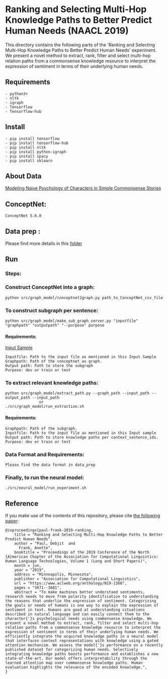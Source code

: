 # Ranking and Selecting Multi-Hop Knowledge Paths to Better Predict Human Needs (NAACL 2019)
This directory contains the following parts of the 'Ranking and Selecting Multi-Hop Knowledge Paths to Better Predict Human Needs' experiment. We present a novel method to extract, rank, filter and select multi-hop relation paths from a commonsense knowledge resource to interpret the expression of sentiment in terms of their underlying human needs.

## Requirements 
~~~~
- python3+
- nltk
- igraph
- Tensorflow 
- Tensorflow-hub
~~~~

## Install
~~~~
- pip install tensorflow
- pip install tensorflow-hub
- pip install nltk
- pip install python-igraph
- pip install spacy 
- pip install sklearn
~~~~

## About Data
[Modeling Naive Psychology of Characters in Simple Commonsense Stories](https://uwnlp.github.io/storycommonsense/)

## ConceptNet: 
~~~
ConceptNet 5.6.0 
~~~
## Data prep : 

Please find more details in this [folder](https://github.com/debjitpaul/Multi-Hop-Knowledge-Paths-Human-Needs/tree/master/src/data_prep)


## Run
### Steps: 
### Construct ConceptNet into a graph: 
~~~
python src/graph_model/conceptnet2graph.py path_to_ConceptNet_csv_file
~~~

### To construct subgraph per sentence: 
~~~ 
python src/graph_model/make_sub_graph_server.py "inputfile" "graphpath" "outputpath" "--purpose" purpose
~~~
#### Requirements: 
[Input Sample](https://github.com/debjitpaul/Multi-Hop-Knowledge-Paths-Human-Needs/tree/master/src/data_prep/sample_data_reiss_concepts.txt) 
~~~
Inputfile: Path to the input file as mentioned in this Input Sample 
Graphpath: Path of the conceptnet as graph. 
Output path: Path to store the subgraph
Purpose: dev or train or test
~~~
### To extract relevant knowledge paths: 
~~~
python src/graph_model/extract_path.py --graph_path --input_path --output_path --input_path
               or 
./src/graph_model/run_extraction.sh
~~~
#### Requirements:
~~~~
Graphpath: Path of the subgraph. 
Inputfile: Path to the input file as mentioned in this Input sample
Output path: Path to store knowledge paths per context_sentence_ids. 
Purpose: dev or train or test
~~~~

### Data Format and Requirements:
~~~
Please find the data format in data_prep
~~~


### Finally, to run the neural model: 
~~~
./src/neural_model/run_experiment.sh
~~~


## Reference

If you make use of the contents of this repository, please cite [the following paper](https://www.aclweb.org/anthology/N19-1368):

```
@inproceedings{paul-frank-2019-ranking,
    title = "Ranking and Selecting Multi-Hop Knowledge Paths to Better Predict Human Needs",
    author = "Paul, Debjit  and
      Frank, Anette",
    booktitle = "Proceedings of the 2019 Conference of the North {A}merican Chapter of the Association for Computational Linguistics: Human Language Technologies, Volume 1 (Long and Short Papers)",
    month = jun,
    year = "2019",
    address = "Minneapolis, Minnesota",
    publisher = "Association for Computational Linguistics",
    url = "https://www.aclweb.org/anthology/N19-1368",
    pages = "3671--3681",
    abstract = "To make machines better understand sentiments, research needs to move from polarity identification to understanding the reasons that underlie the expression of sentiment. Categorizing the goals or needs of humans is one way to explain the expression of sentiment in text. Humans are good at understanding situations described in natural language and can easily connect them to the character{'}s psychological needs using commonsense knowledge. We present a novel method to extract, rank, filter and select multi-hop relation paths from a commonsense knowledge resource to interpret the expression of sentiment in terms of their underlying human needs. We efficiently integrate the acquired knowledge paths in a neural model that interfaces context representations with knowledge using a gated attention mechanism. We assess the model{'}s performance on a recently published dataset for categorizing human needs. Selectively integrating knowledge paths boosts performance and establishes a new state-of-the-art. Our model offers interpretability through the learned attention map over commonsense knowledge paths. Human evaluation highlights the relevance of the encoded knowledge.",
}
